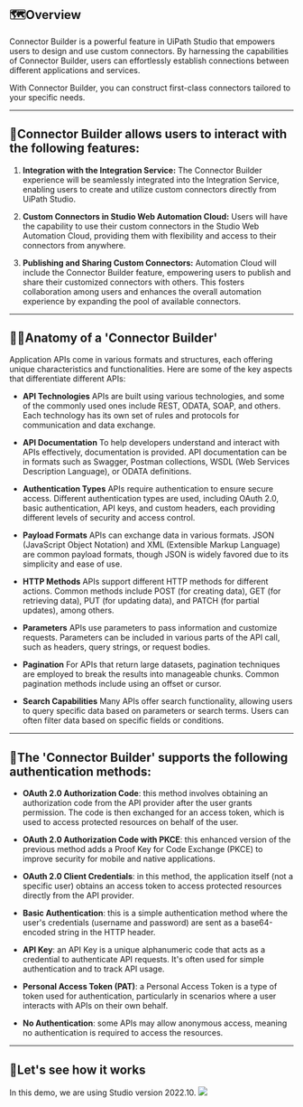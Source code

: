 ## 🗺️Overview 

Connector Builder is a powerful feature in UiPath Studio that empowers users to design and use custom connectors. By harnessing the capabilities of Connector Builder, users can effortlessly establish connections between different applications and services.

With Connector Builder, you can construct first-class connectors tailored to your specific needs.

---

## 🔌Connector Builder allows users to interact with the following features:

1. **Integration with the Integration Service:** The Connector Builder experience will be seamlessly integrated into the Integration Service, enabling users to create and utilize custom connectors directly from UiPath Studio.

2. **Custom Connectors in Studio Web Automation Cloud:** Users will have the capability to use their custom connectors in the Studio Web Automation Cloud, providing them with flexibility and access to their connectors from anywhere.

3. **Publishing and Sharing Custom Connectors:** Automation Cloud will include the Connector Builder feature, empowering users to publish and share their customized connectors with others. This fosters collaboration among users and enhances the overall automation experience by expanding the pool of available connectors.

---

## 🙆‍♂️Anatomy of a 'Connector Builder'

Application APIs come in various formats and structures, each offering unique characteristics and functionalities. Here are some of the key aspects that differentiate different APIs: 

- **API Technologies**
	APIs are built using various technologies, and some of the commonly used ones include REST, ODATA, SOAP, and others. Each technology has its own set of rules and protocols for communication and data exchange. 
	
- **API Documentation**
	To help developers understand and interact with APIs effectively, documentation is provided. API documentation can be in formats such as Swagger, Postman collections, WSDL (Web Services Description Language), or ODATA definitions. 
	
- **Authentication Types**
	APIs require authentication to ensure secure access. Different authentication types are used, including OAuth 2.0, basic authentication, API keys, and custom headers, each providing different levels of security and access control. 
	
- **Payload Formats**
	APIs can exchange data in various formats. JSON (JavaScript Object Notation) and XML (Extensible Markup Language) are common payload formats, though JSON is widely favored due to its simplicity and ease of use.
	
- **HTTP Methods**
	APIs support different HTTP methods for different actions. Common methods include POST (for creating data), GET (for retrieving data), PUT (for updating data), and PATCH (for partial updates), among others.
	
- **Parameters**
	APIs use parameters to pass information and customize requests. Parameters can be included in various parts of the API call, such as headers, query strings, or request bodies.
	
- **Pagination**
	For APIs that return large datasets, pagination techniques are employed to break the results into manageable chunks. Common pagination methods include using an offset or cursor.
	
- **Search Capabilities**
	Many APIs offer search functionality, allowing users to query specific data based on parameters or search terms. Users can often filter data based on specific fields or conditions.

---

## 🔌The 'Connector Builder' supports the following authentication methods: 

- **OAuth 2.0 Authorization Code**: this method involves obtaining an authorization code from the API provider after the user grants permission. The code is then exchanged for an access token, which is used to access protected resources on behalf of the user.

- **OAuth 2.0 Authorization Code with PKCE**: this enhanced version of the previous method adds a Proof Key for Code Exchange (PKCE) to improve security for mobile and native applications.

- **OAuth 2.0 Client Credentials**: in this method, the application itself (not a specific user) obtains an access token to access protected resources directly from the API provider.

- **Basic Authentication**: this is a simple authentication method where the user's credentials (username and password) are sent as a base64-encoded string in the HTTP header.

- **API Key**: an API Key is a unique alphanumeric code that acts as a credential to authenticate API requests. It's often used for simple authentication and to track API usage.

- **Personal Access Token (PAT)**: a Personal Access Token is a type of token used for authentication, particularly in scenarios where a user interacts with APIs on their own behalf.

- **No Authentication**: some APIs may allow anonymous access, meaning no authentication is required to access the resources.

---

## 🧩Let's see how it works

In this demo, we are using Studio version 2022.10.
[![](https://embed-ssl.wistia.com/deliveries/fa2f9d80bd260bd9cbcc68f35ea257c23409d5d9.jpg?image_play_button_size=2x&image_crop_resized=960x540&image_play_button_rounded=1&image_play_button_color=595959e0)](https://cdn.embedly.com/widgets/media.html?src=https%3A%2F%2Ffast.wistia.net%2Fembed%2Fiframe%2Fn7bmfgbdxz%3Fseo%3Dtrue%26videoFoam%3Dtrue&display_name=Wistia%2C%2BInc.&url=https%3A%2F%2Fuipathvideos.wistia.com%2Fmedias%2Fn7bmfgbdxz%3FembedType%3Diframe%26amp%3Bseo%3Dtrue%26amp%3BvideoFoam%3Dtrue%26amp%3BvideoWidth%3D640&image=https%3A%2F%2Fembed-ssl.wistia.com%2Fdeliveries%2Ffa2f9d80bd260bd9cbcc68f35ea257c23409d5d9.jpg%3Fimage_crop_resized%3D640x360&key=40cb30655a7f4a46adaaf18efb05db21&type=text%2Fhtml&schema=wistia&wvideo=n7bmfgbdxz)
